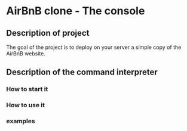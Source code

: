 # AirBnB clone - The console

## Description of project
The goal of the project is to deploy on your server a simple copy of the AirBnB
website.

## Description of the command interpreter
### How to start it

### How to use it

### examples
